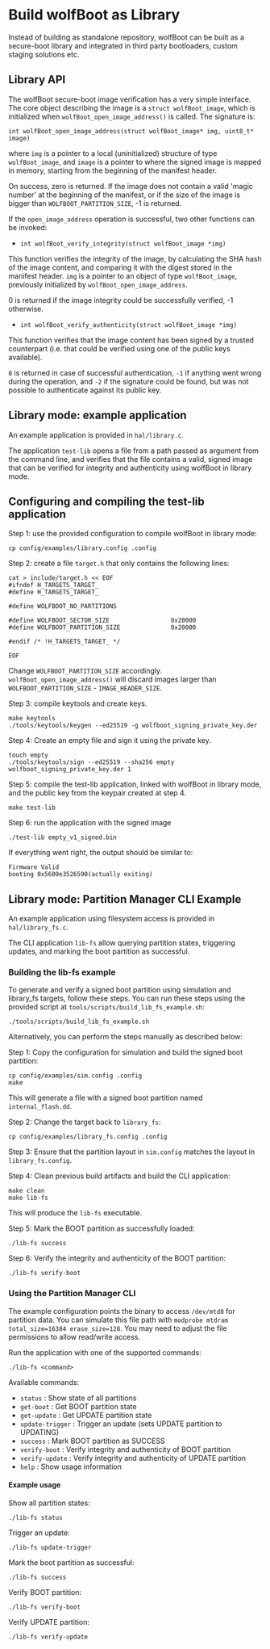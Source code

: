 # Build wolfBoot as Library

Instead of building as standalone repository, wolfBoot can be built as
a secure-boot library and integrated in third party bootloaders, custom
staging solutions etc.


## Library API

The wolfBoot secure-boot image verification has a very simple interface.
The core object describing the image is a `struct wolfBoot_image`, which
is initialized when `wolfBoot_open_image_address()` is called. The signature is:


`int wolfBoot_open_image_address(struct wolfBoot_image* img, uint8_t* image)`


where `img` is a pointer to a local (uninitialized) structure of type `wolfBoot_image`, and
`image` is a pointer to where the signed image is mapped in memory, starting from the beginning
of the manifest header.


On success, zero is returned. If the image does not contain a valid 'magic number' at the beginning
of the manifest, or if the size of the image is bigger than `WOLFBOOT_PARTITION_SIZE`, -1 is returned.


If the `open_image_address` operation is successful, two other functions can be invoked:


- `int wolfBoot_verify_integrity(struct wolfBoot_image *img)`


This function verifies the integrity of the image, by calculating the SHA hash of the image content,
and comparing it with the digest stored in the manifest header. `img` is a pointer to
an object of type `wolfBoot_image`, previously initialized by `wolfBoot_open_image_address`.


0 is returned if the image integrity could be successfully verified, -1 otherwise.



- `int wolfBoot_verify_authenticity(struct wolfBoot_image *img)`


This function verifies that the image content has been signed by a trusted
counterpart (i.e. that could be verified using one of the public keys available).


`0` is returned in case of successful authentication,  `-1` if anything went wrong during the operation,
and `-2` if the signature could be found, but was not possible to authenticate against its public key.

## Library mode: example application

An example application is provided in `hal/library.c`.

The application `test-lib` opens a file from a path passed as argument
from the command line, and verifies that the file contains a valid, signed
image that can be verified for integrity and authenticity using wolfBoot in library
mode.

## Configuring and compiling the test-lib application

Step 1: use the provided configuration to compile wolfBoot in library mode:

```
cp config/examples/library.config .config
```

Step 2: create a file `target.h` that only contains the following lines:

```
cat > include/target.h << EOF
#ifndef H_TARGETS_TARGET_
#define H_TARGETS_TARGET_

#define WOLFBOOT_NO_PARTITIONS

#define WOLFBOOT_SECTOR_SIZE                 0x20000
#define WOLFBOOT_PARTITION_SIZE              0x20000

#endif /* !H_TARGETS_TARGET_ */

EOF
```

Change `WOLFBOOT_PARTITION_SIZE` accordingly. `wolfBoot_open_image_address()` will discard images larger than
`WOLFBOOT_PARTITION_SIZE` - `IMAGE_HEADER_SIZE`.


Step 3: compile keytools and create keys.

```
make keytools
./tools/keytools/keygen --ed25519 -g wolfboot_signing_private_key.der
```


Step 4: Create an empty file and sign it using the private key.

```
touch empty
./tools/keytools/sign --ed25519 --sha256 empty wolfboot_signing_private_key.der 1
```


Step 5: compile the test-lib application, linked with wolfBoot in library mode, and the
public key from the keypair created at step 4.

```
make test-lib
```

Step 6: run the application with the signed image

```
./test-lib empty_v1_signed.bin
```

If everything went right, the output should be similar to:

```
Firmware Valid
booting 0x5609e3526590(actually exiting)
```

## Library mode: Partition Manager CLI Example

An example application using filesystem access is provided in `hal/library_fs.c`.

The CLI application `lib-fs` allow querying partition states, triggering updates, and marking the boot partition as successful.

### Building the lib-fs example

To generate and verify a signed boot partition using simulation and library_fs targets, follow these steps.
You can run these steps using the provided script at `tools/scripts/build_lib_fs_example.sh`:

```
./tools/scripts/build_lib_fs_example.sh
```

Alternatively, you can perform the steps manually as described below:

Step 1: Copy the configuration for simulation and build the signed boot partition:
```
cp config/examples/sim.config .config
make
```
This will generate a file with a signed boot partition named `internal_flash.dd`.

Step 2: Change the target back to `library_fs`:
```
cp config/examples/library_fs.config .config
```

Step 3: Ensure that the partition layout in `sim.config` matches the layout in `library_fs.config`.

Step 4: Clean previous build artifacts and build the CLI application:
```
make clean
make lib-fs
```
This will produce the `lib-fs` executable.

Step 5: Mark the BOOT partition as successfully loaded:
```
./lib-fs success
```

Step 6: Verify the integrity and authenticity of the BOOT partition:
```
./lib-fs verify-boot
```

### Using the Partition Manager CLI

The example configuration points the binary to access `/dev/mtd0` for partition data. You can simulate this file path with `modprobe mtdram total_size=16384 erase_size=128`. You may need to adjust the file permissions to allow read/write access.

Run the application with one of the supported commands:

```
./lib-fs <command>
```

Available commands:

- `status`         : Show state of all partitions
- `get-boot`       : Get BOOT partition state
- `get-update`     : Get UPDATE partition state
- `update-trigger` : Trigger an update (sets UPDATE partition to UPDATING)
- `success`        : Mark BOOT partition as SUCCESS
- `verify-boot`    : Verify integrity and authenticity of BOOT partition
- `verify-update`  : Verify integrity and authenticity of UPDATE partition
- `help`           : Show usage information

#### Example usage

Show all partition states:
```
./lib-fs status
```

Trigger an update:
```
./lib-fs update-trigger
```

Mark the boot partition as successful:
```
./lib-fs success
```

Verify BOOT partition:
```
./lib-fs verify-boot
```

Verify UPDATE partition:
```
./lib-fs verify-update
```
